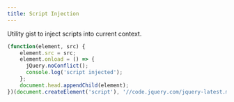 ```yaml
---
title: Script Injection
---
```


Utility gist to inject scripts into current context.

```js
(function(element, src) {
    element.src = src;
    element.onload = () => {
      jQuery.noConflict();
      console.log('script injected');
    };
    document.head.appendChild(element);
})(document.createElement('script'), '//code.jquery.com/jquery-latest.min.js')
```

